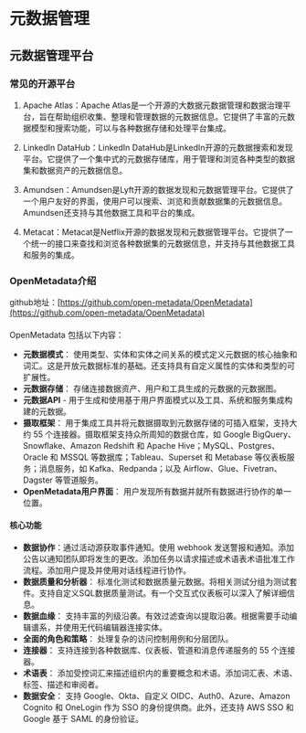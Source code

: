 # 元数据管理




## 元数据管理平台
### 常见的开源平台
1. Apache Atlas：Apache Atlas是一个开源的大数据元数据管理和数据治理平台，旨在帮助组织收集、整理和管理数据的元数据信息。它提供了丰富的元数据模型和搜索功能，可以与各种数据存储和处理平台集成。

2. LinkedIn DataHub：LinkedIn DataHub是LinkedIn开源的元数据搜索和发现平台。它提供了一个集中式的元数据存储库，用于管理和浏览各种类型的数据集和数据资产的元数据信息。

3. Amundsen：Amundsen是Lyft开源的数据发现和元数据管理平台。它提供了一个用户友好的界面，使用户可以搜索、浏览和贡献数据集的元数据信息。Amundsen还支持与其他数据工具和平台的集成。

4. Metacat：Metacat是Netflix开源的数据发现和元数据管理平台。它提供了一个统一的接口来查找和浏览各种数据集的元数据信息，并支持与其他数据工具和服务的集成。



### OpenMetadata介绍
github地址：[https://github.com/open-metadata/OpenMetadata](https://github.com/open-metadata/OpenMetadata)
#### 
OpenMetadata 包括以下内容：
- **元数据模式**： 使用类型、实体和实体之间关系的模式定义元数据的核心抽象和词汇。这是开放元数据标准的基础。还支持具有自定义属性的实体和类型的可扩展性。
- **元数据存储**： 存储连接数据资产、用户和工具生成的元数据的元数据图。
- **元数据API** - 用于生成和使用基于用户界面模式以及工具、系统和服务集成构建的元数据。
- **摄取框架**： 用于集成工具并将元数据摄取到元数据存储的可插入框架，支持大约 55 个连接器。摄取框架支持众所周知的数据仓库，如 Google BigQuery、Snowflake、Amazon Redshift 和 Apache Hive；MySQL、Postgres、Oracle 和 MSSQL 等数据库；Tableau、Superset 和 Metabase 等仪表板服务；消息服务，如 Kafka、Redpanda；以及 Airflow、Glue、Fivetran、Dagster 等管道服务。
- **OpenMetadata用户界面**： 用户发现所有数据并就所有数据进行协作的单一位置。

#### 核心功能
- **数据协作**：通过活动源获取事件通知。使用 webhook 发送警报和通知。添加公告以通知团队即将发生的更改。添加任务以请求描述或术语表术语批准工作流程。添加用户提及并使用对话线程进行协作。
- **数据质量和分析器**： 标准化测试和数据质量元数据。将相关测试分组为测试套件。支持自定义SQL数据质量测试。有一个交互式仪表板可以深入了解详细信息。
- **数据血缘**： 支持丰富的列级沿袭。有效过滤查询以提取沿袭。根据需要手动编辑谱系，并使用无代码编辑器连接实体。
- **全面的角色和策略**： 处理复杂的访问控制用例和分层团队。
- **连接器**： 支持连接到各种数据库、仪表板、管道和消息传递服务的 55 个连接器。
- **术语表**： 添加受控词汇来描述组织内的重要概念和术语。添加词汇表、术语、标签、描述和审阅者。
- **数据安全**： 支持 Google、Okta、自定义 OIDC、Auth0、Azure、Amazon Cognito 和 OneLogin 作为 SSO 的身份提供商。此外，还支持 AWS SSO 和 Google 基于 SAML 的身份验证。